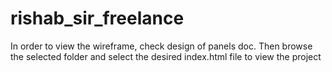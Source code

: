# rishab_sir_freelance
In order to view the wireframe, check design of panels doc.
Then browse the selected folder and select the desired index.html file to view the project
